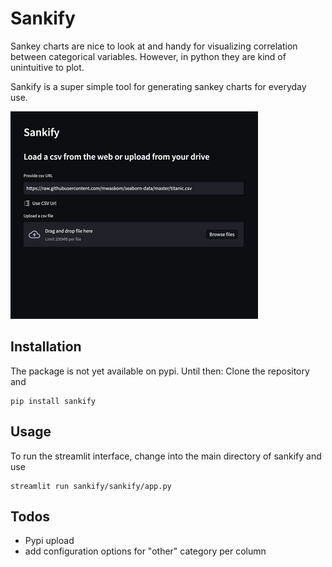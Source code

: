 # Sankify

Sankey charts are nice to look at and handy for visualizing correlation between categorical variables.
However, in python they are kind of unintuitive to plot.

Sankify is a super simple tool for generating sankey charts for everyday use.

![Usage example](usage_example.gif)

## Installation


The package is not yet available on pypi. Until then: Clone the repository and

    pip install sankify

## Usage
To run the streamlit interface, change into the main directory of sankify and use

    streamlit run sankify/sankify/app.py

## Todos
- Pypi upload
- add configuration options for "other" category per column 